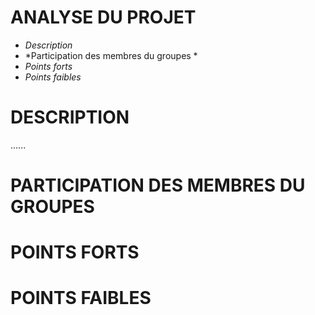 # <H1>ANALYSE DU PROJET</H1>
- *Description*
- *Participation des membres du groupes *
- *Points forts*
- *Points faibles*

# DESCRIPTION
......
# PARTICIPATION DES MEMBRES DU GROUPES

# POINTS FORTS 

# POINTS FAIBLES


